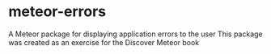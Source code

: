 meteor-errors
=============

A Meteor package for displaying application errors to the user
This package was created as an exercise for the Discover Meteor book
